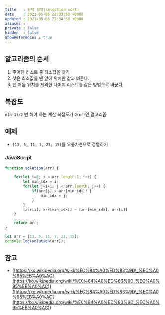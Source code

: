 ```yaml
---
title   : 선택 정렬(selection sort)
date    : 2021-05-05 22:33:53 +0900
updated : 2021-05-05 22:34:58 +0900
aliases : 
private : false
hidden  : false
showReferences : true
---
```

## 알고리즘의 순서  
1. 주어진 리스트 중 최소값을 찾기 
2. 찾은 최소값을 맨 앞에 위치한 값과 바꾼다. 
3. 맨 처음 위치를 제외한 나머지 리스트를 같은 방법으로 바꾼다.  

## 복잡도
`n(n-1)/2` 번 해야 하는 계산 복잡도가 `O(n²)`인 알고리즘 

## 예제 
- `[13, 5, 11, 7, 23, 15]`를 오름차순으로 정렬하기    

### JavaScript  
```javascript
function solution(arr) {

    for(let i=0; i < arr.length-1; i++) {
        let min_idx = i; 
        for(let j=i+1; j < arr.length; j++) {
            if(arr[j] < arr[min_idx]) {
                min_idx = j; 
            }
        }
        [arr[i], arr[min_idx]] = [arr[min_idx], arr[i]]
    }

    return arr;
}

let arr = [13, 5, 11, 7, 23, 15];
console.log(solution(arr));
```


## 참고 
- [[https://ko.wikipedia.org/wiki/%EC%84%A0%ED%83%9D\_%EC%A0%95%EB%A0%AC](https://ko.wikipedia.org/wiki/%EC%84%A0%ED%83%9D_%EC%A0%95%EB%A0%AC)]([https://ko.wikipedia.org/wiki/%EC%84%A0%ED%83%9D\_%EC%A0%95%EB%A0%AC](https://ko.wikipedia.org/wiki/%EC%84%A0%ED%83%9D_%EC%A0%95%EB%A0%AC))
